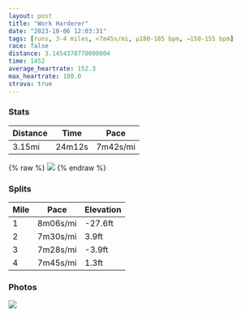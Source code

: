```yaml
---
layout: post
title: "Work Harderer"
date: "2023-10-06 12:03:31"
tags: [runs, 3-4 miles, <7m45s/mi, μ180-185 bpm, →150-155 bpm]
race: false
distance: 3.1454370770000004
time: 1452
average_heartrate: 152.3
max_heartrate: 180.0
strava: true
---
```


### Stats

| Distance | Time | Pace |
|----------|------|------|
|3.15mi|24m12s|7m42s/mi|

{% raw %}
<img src='https://maps.googleapis.com/maps/api/staticmap?maptype=roadmap&path=enc:{|vwFlitbMONQ^Qn@CR@hAChBG`@Cv@GPGv@EK_@dAw@fBWt@Oj@[t@I`@MREAw@o@k@WEFE^Ur@@FZl@f@`@`C|@XNb@BRLNd@RTXFr@\HFHBLPH@x@d@`AZTPTV`@Rl@dAh@RlAZb@DNLf@DhA\z@PdAb@d@Fn@Tf@LDA`@NVZaA`CMj@Yf@Sh@CRJ?LITYVe@T}@NcAVmAR]BQEe@[Fi@@_@J[Bg@AmA_@SAq@[mDeAu@[cAQg@]O]WYm@Oi@W[[mBqA_@[c@SW_@c@U_@YUMy@W[]y@[SGS@g@f@gBTYQQA~Ag@_@Y?EDKLKJQGAg@[@Ko@wAa@Y[OWIe@GeAk@gBmAaA]gAs@w@q@_@M_@Qq@s@i@Qa@Su@UuAgAoAw@UUuC}Ai@GUZOn@S\GZa@dAi@xAKLo@^Ib@@BCK@[FIXQ^g@~AkFXm@HELCb@Ld@RBRFHTRn@p@HTZZp@Z^JDJTL^Jd@@jEtBQ?[kA@ERLJXVLDALHCJDJQLQj@RRZPDFBL~@d@tAT`AHLVb@^j@ZNPTd@\Xb@r@N|@DLC@KX@JNT\T^ZBH\\HB?^LJf@DxA\d@FP?`@FMw@?g@CUEKk@o@oAeAaAm@SS[M^R~@^^@&key=AIzaSyC1MId7bFpkLXNAaYhBSTb8jLyiSqzbDtM&size=800x800&markers=color:yellow|label:S|40.75486,-74.00103&markers=color:green|label:F|40.75688999999997,-74.00504999999997'>
{% endraw %}

### Splits

| Mile | Pace | Elevation |
|------|------|-----------|
|1|8m06s/mi|-27.6ft|
|2|7m30s/mi|3.9ft|
|3|7m28s/mi|-3.9ft|
|4|7m45s/mi|1.3ft|

### Photos
<img src='https://dgtzuqphqg23d.cloudfront.net/pBFXV4JgqcxUgeu877BYWaetbhB5M93qMVk0mcp9-H0-576x768.jpg'>

